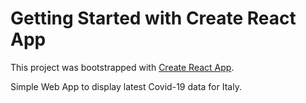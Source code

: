 # Getting Started with Create React App

This project was bootstrapped with [Create React App](https://github.com/facebook/create-react-app).

Simple Web App to display latest Covid-19 data for Italy.
